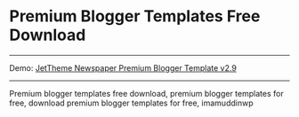 # Premium Blogger Templates Free Download
<hr>
Demo: <a href='https://jetthemenewspaperpremium.blogspot.com'>JetTheme Newspaper Premium Blogger Template v2.9</a><hr>
Premium blogger templates free download, 
premium blogger templates for free, 
download premium blogger templates for free, 
imamuddinwp
